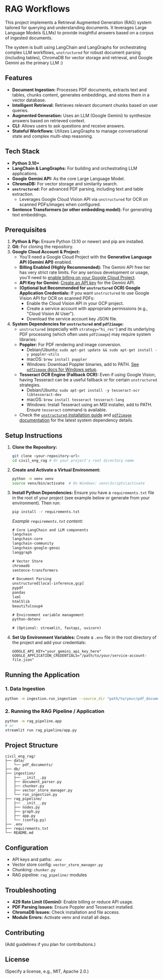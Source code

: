 # RAG Workflows

This project implements a Retrieval Augmented Generation (RAG) system tailored for querying and understanding documents. It leverages Large Language Models (LLMs) to provide insightful answers based on a corpus of ingested documents.

The system is built using LangChain and LangGraphs for orchestrating complex LLM workflows, `unstructured` for robust document parsing (including tables), ChromaDB for vector storage and retrieval, and Google Gemini as the primary LLM :)

## Features

*   **Document Ingestion:** Processes PDF documents, extracts text and tables, chunks content, generates embeddings, and stores them in a vector database.
*   **Intelligent Retrieval:** Retrieves relevant document chunks based on user queries.
*   **Augmented Generation:** Uses an LLM (Google Gemini) to synthesize answers based on retrieved context.
*   **CLI:** Allows users to ask questions and receive answers.
*   **Stateful Workflows:** Utilizes LangGraphs to manage conversational state and complex multi-step reasoning.

## Tech Stack

*   **Python 3.10+**
*   **LangChain & LangGraphs:** For building and orchestrating LLM applications.
*   **Google Gemini API:** As the core Large Language Model.
*   **ChromaDB:** For vector storage and similarity search.
*   **`unstructured`:** For advanced PDF parsing, including text and table extraction.
    *   Leverages Google Cloud Vision API via `unstructured` for OCR on scanned PDFs/images when configured.
*   **Sentence Transformers (or other embedding model):** For generating text embeddings.
  
## Prerequisites

1.  **Python & Pip:** Ensure Python (3.10 or newer) and pip are installed.
2.  **Git:** For cloning the repository.
3.  **Google Cloud Account & Project:**
    *   You'll need a Google Cloud Project with the **Generative Language API (Gemini API)** enabled.
    *   **Billing Enabled (Highly Recommended):** The Gemini API free tier has very strict rate limits. For any serious development or usage, you'll need to [enable billing on your Google Cloud Project](https://cloud.google.com/billing/docs/how-to/modify-project).
    *   **API Key for Gemini:** [Create an API key](https://ai.google.dev/gemini-api/docs/api-key) for the Gemini API.
    *   **(Optional but Recommended for `unstructured` OCR) Google Application Credentials:** If you want `unstructured` to use Google Vision API for OCR on scanned PDFs:
        *   Enable the Cloud Vision API in your GCP project.
        *   Create a service account with appropriate permissions (e.g., "Cloud Vision AI User").
        *   Download the service account key JSON file.
4.  **System Dependencies for `unstructured` and `pdf2image`:**
    *   `unstructured` (especially with `strategy="hi_res"`) and its underlying PDF processing (which often uses `pdf2image`) may require system libraries:
    *   **Poppler:** For PDF rendering and image conversion.
        *   Debian/Ubuntu: `sudo apt-get update && sudo apt-get install -y poppler-utils`
        *   macOS: `brew install poppler`
        *   Windows: Download Poppler binaries, add to PATH. [See `pdf2image` docs for Windows setup](https://pypi.org/project/pdf2image/).
    *   **Tesseract OCR Engine (Fallback OCR):** Even if using Google Vision, having Tesseract can be a useful fallback or for certain `unstructured` strategies.
        *   Debian/Ubuntu: `sudo apt-get install -y tesseract-ocr libtesseract-dev`
        *   macOS: `brew install tesseract tesseract-lang`
        *   Windows: Install Tesseract using an MSI installer, add to PATH. Ensure `tesseract` command is available.
    *   Check the [`unstructured` installation guide](https://unstructured-io.github.io/unstructured/installing.html) and [`pdf2image` documentation](https://pypi.org/project/pdf2image/) for the latest system dependency details.

## Setup Instructions

1.  **Clone the Repository:**
    ```bash
    git clone <your-repository-url>
    cd civil_eng_rag # Or your project's root directory name
    ```

2.  **Create and Activate a Virtual Environment:**
    ```bash
    python -m venv venv
    source venv/bin/activate  # On Windows: venv\Scripts\activate
    ```

3.  **Install Python Dependencies:**
    Ensure you have a `requirements.txt` file in the root of your project (see example below or generate from your environment). Then run:
    ```bash
    pip install -r requirements.txt
    ```
    *Example `requirements.txt` content:*
    ```txt
    # Core LangChain and LLM components
    langchain
    langchain-core
    langchain-community
    langchain-google-genai
    langgraph

    # Vector Store
    chromadb
    sentence-transformers

    # Document Parsing
    unstructured[local-inference,gcp]
    pypdf
    pandas
    lxml
    html5lib
    beautifulsoup4

    # Environment variable management
    python-dotenv

    # (Optional: streamlit, fastapi, uvicorn)
    ```

4.  **Set Up Environment Variables:**
    Create a `.env` file in the root directory of the project and add your credentials:
    ```env
    GOOGLE_API_KEY="your_gemini_api_key_here"
    GOOGLE_APPLICATION_CREDENTIALS="/path/to/your/service-account-file.json"
    ```

## Running the Application

### 1. Data Ingestion

```bash
python -m ingestion.run_ingestion --source_dir "path/to/your/pdf_documents"
```

### 2. Running the RAG Pipeline / Application

```bash
python -m rag_pipeline.app
# or
streamlit run rag_pipeline/app.py
```

## Project Structure

```
civil_eng_rag/
├── data/
│   └── pdf_documents/
├── db/
├── ingestion/
│   ├── __init__.py
│   ├── document_parser.py
│   ├── chunker.py
│   ├── vector_store_manager.py
│   └── run_ingestion.py
├── rag_pipeline/
│   ├── __init__.py
│   ├── nodes.py
│   ├── graph.py
│   ├── app.py
│   └── (config.py)
├── .env
├── requirements.txt
└── README.md
```

## Configuration

- API keys and paths: `.env`
- Vector store config: `vector_store_manager.py`
- Chunking: `chunker.py`
- RAG pipeline: `rag_pipeline/` modules

## Troubleshooting

- **429 Rate Limit (Gemini):** Enable billing or reduce API usage.
- **PDF Parsing Issues:** Ensure Poppler and Tesseract installed.
- **ChromaDB Issues:** Check installation and file access.
- **Module Errors:** Activate venv and install all deps.

## Contributing

(Add guidelines if you plan for contributions.)

## License

(Specify a license, e.g., MIT, Apache 2.0.)
